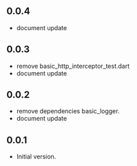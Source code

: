
## 0.0.4

- document update

## 0.0.3

- remove basic_http_interceptor_test.dart
- document update

## 0.0.2

- remove dependencies basic_logger.
- document update

## 0.0.1

- Initial version.
